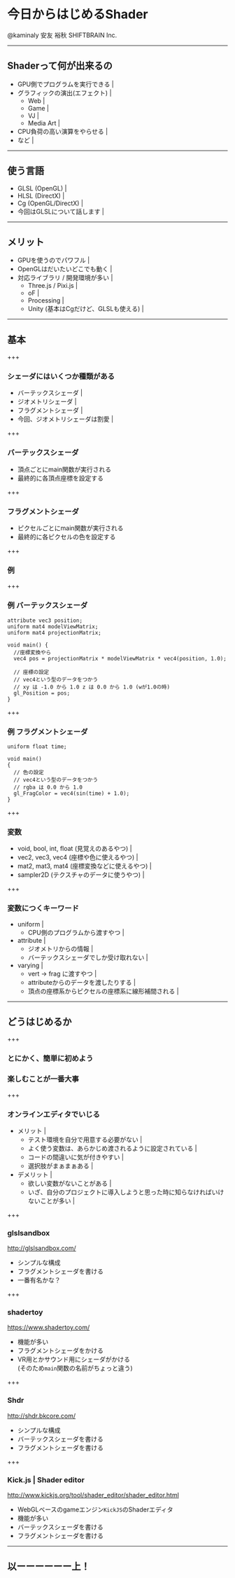 # 今日からはじめるShader

@kaminaly 安友 裕秋 SHIFTBRAIN Inc.

---

## Shaderって何が出来るの

- GPU側でプログラムを実行できる |
- グラフィックの演出(エフェクト) |
  - Web |
  - Game |
  - VJ |
  - Media Art |
- CPU負荷の高い演算をやらせる |
- など |

---

## 使う言語

- GLSL (OpenGL) |
- HLSL (DirectX) |
- Cg (OpenGL/DirectX) |
- 今回はGLSLについて話します |

---

## メリット

- GPUを使うのでパワフル |
- OpenGLはだいたいどこでも動く |
- 対応ライブラリ / 開発環境が多い |
  - Three.js / Pixi.js |
  - oF |
  - Processing |
  - Unity (基本はCgだけど、GLSLも使える) |

---

## 基本

+++

### シェーダにはいくつか種類がある

- バーテックスシェーダ |
- ジオメトリシェーダ |
- フラグメントシェーダ |
- 今回、ジオメトリシェーダは割愛 |

+++

### バーテックスシェーダ

- 頂点ごとにmain関数が実行される
- 最終的に各頂点座標を設定する


+++

### フラグメントシェーダ

- ピクセルごとにmain関数が実行される
- 最終的に各ピクセルの色を設定する


+++

### 例

+++


### 例 バーテックスシェーダ

```
attribute vec3 position;
uniform mat4 modelViewMatrix;
uniform mat4 projectionMatrix;

void main() {
  //座標変換やら
  vec4 pos = projectionMatrix * modelViewMatrix * vec4(position, 1.0);

  // 座標の設定
  // vec4という型のデータをつかう
  // xy は -1.0 から 1.0 z は 0.0 から 1.0 (wが1.0の時)
  gl_Position = pos;
}
```

+++

### 例 フラグメントシェーダ

```
uniform float time;

void main()
{
  // 色の設定
  // vec4という型のデータをつかう
  // rgba は 0.0 から 1.0
  gl_FragColor = vec4(sin(time) + 1.0);
}
```

+++

### 変数

- void, bool, int, float (見覚えのあるやつ) |
- vec2, vec3, vec4 (座標や色に使えるやつ) |
- mat2, mat3, mat4 (座標変換などに使えるやつ) |
- sampler2D (テクスチャのデータに使うやつ) |

+++

### 変数につくキーワード

- uniform |
  - CPU側のプログラムから渡すやつ |
- attribute |
  - ジオメトリからの情報 |
  - バーテックスシェーダでしか受け取れない |
- varying |
  - vert -> frag に渡すやつ |
  - attributeからのデータを渡したりする |
  - 頂点の座標系からピクセルの座標系に線形補間される |

---

## どうはじめるか

+++

### とにかく、簡単に初めよう
### 楽しむことが一番大事

+++

### オンラインエディタでいじる

- メリット |
  - テスト環境を自分で用意する必要がない |
  - よく使う変数は、あらかじめ渡されるように設定されている |
  - コードの間違いに気が付きやすい |
  - 選択肢がまぁまぁある |
- デメリット |
  - 欲しい変数がないことがある |
  - いざ、自分のプロジェクトに導入しようと思った時に知らなければいけないことが多い |

+++

### glslsandbox

http://glslsandbox.com/

- シンプルな構成
- フラグメントシェーダを書ける
- 一番有名かな？

+++

### shadertoy

https://www.shadertoy.com/

- 機能が多い
- フラグメントシェーダをかける
- VR用とかサウンド用にシェーダがかける  
  (そのため`main`関数の名前がちょっと違う)

+++

### Shdr

http://shdr.bkcore.com/

- シンプルな構成
- バーテックスシェーダを書ける
- フラグメントシェーダを書ける

+++

### Kick.js | Shader editor

http://www.kickjs.org/tool/shader_editor/shader_editor.html

- WebGLベースのgameエンジン`KickJS`のShaderエディタ
- 機能が多い
- バーテックスシェーダを書ける
- フラグメントシェーダを書ける

---

## 以ーーーーーー上！
